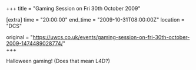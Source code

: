 +++
title = "Gaming Session on Fri 30th October 2009"

[extra]
time = "20:00:00"
end_time = "2009-10-31T08:00:00Z"
location = "DCS"

original = "https://uwcs.co.uk/events/gaming-session-on-fri-30th-october-2009-1474489028774/"    
+++

Halloween gaming\! (Does that mean L4D?)

